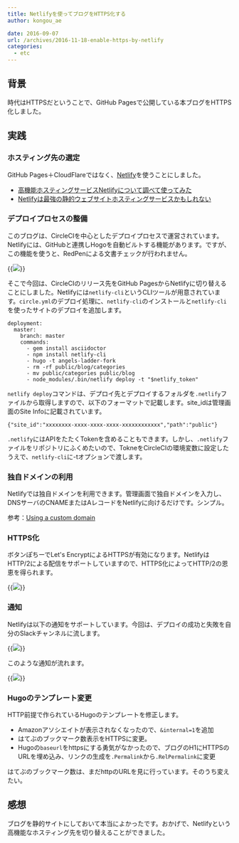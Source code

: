 ```yaml
---
title: Netlifyを使ってブログをHTTPS化する
author: kongou_ae
date: 2016-09-07
url: /archives/2016-11-18-enable-https-by-netlify
categories:
  - etc
---
```


## 背景

時代はHTTPSだということで、GitHub Pagesで公開している本ブログをHTTPS化しました。

## 実践

### ホスティング先の選定

GitHub Pages＋CloudFlareではなく、[Netlify](https://app.netlify.com/)を使うことにしました。


- [高機能ホスティングサービスNetlifyについて調べて使ってみた](http://qiita.com/TakahiRoyte/items/b7c4d1581df1a17a93fb)
- [Netlifyは最強の静的ウェブサイトホスティングサービスかもしれない](http://yoshidashingo.hatenablog.com/entry/2016/08/22/193821)

### デプロイプロセスの整備

このブログは、CircleCIを中心としたデプロイプロセスで運営されています。Netlifyには、GitHubと連携しHogoを自動ビルトする機能があります。ですが、この機能を使うと、RedPenによる文書チェックが行われません。

{{<img src="https://aimless.jp/blog/images/2016-04-25-001.png">}}

そこで今回は、CircleCIのリリース先をGitHub PagesからNetlifyに切り替えることにしました。Netlifyには`netlify-cli`というCLIツールが用意されています。`circle.yml`のデプロイ処理に、`netlify-cli`のインストールと`netlify-cli`を使ったサイトのデプロイを追加します。

```
deployment:
  master:
    branch: master
    commands:
      - gem install asciidoctor
      - npm install netlify-cli
      - hugo -t angels-ladder-fork
      - rm -rf public/blog/categories
      - mv public/categories public/blog
      - node_modules/.bin/netlify deploy -t "$netlify_token"
```

`netlify deploy`コマンドは、デプロイ先とデプロイするフォルダを`.netlify`ファイルから取得しますので、以下のフォーマットで記載します。site_idは管理画面のSite Infoに記載されています。

```json:.netlify
{"site_id":"xxxxxxxx-xxxx-xxxx-xxxx-xxxxxxxxxxxx","path":"public"}
```

`.netlify`にはAPIをたたくTokenを含めることもできます。しかし、`.netlify`ファイルをリポジトリにふくめたいので、TokneをCircleCIの環境変数に設定したうえで、`netlify-cli`に-tオプションで渡します。

### 独自ドメインの利用

Netlifyでは独自ドメインを利用できます。管理画面で独自ドメインを入力し、DNSサーバのCNAMEまたはAレコードをNetlifyに向けるだけです。シンプル。

参考：[Using a custom domain](https://www.netlify.com/docs/custom-domains/)

### HTTPS化

ボタンぽちーでLet's EncryptによるHTTPSが有効になります。NetlifyはHTTP/2による配信をサポートしていますので、HTTPS化によってHTTP/2の恩恵を得られます。

{{<img src="https://aimless.jp/blog/images/2016-11-18-001.png">}}

### 通知

Netlifyは以下の通知をサポートしています。今回は、デプロイの成功と失敗を自分のSlackチャンネルに流します。

{{<img src="https://aimless.jp/blog/images/2016-11-18-002.png">}}

このような通知が流れます。

{{<img src="https://aimless.jp/blog/images/2016-11-18-003.png">}}

### Hugoのテンプレート変更

HTTP前提で作られているHugoのテンプレートを修正します。

- Amazonアソシエイトが表示されなくなったので、`&internal=1`を追加
- はてぶのブックマーク数表示をHTTPSに変更。
- Hugoの`baseurl`をhttpsにする勇気がなかったので、ブログのH1にHTTPSのURLを埋め込み、リンクの生成を`.Permalink`から`.RelPermalink`に変更

はてぶのブックマーク数は、まだhttpのURLを見に行っています。そのうち変えたい。


## 感想

ブログを静的サイトにしておいて本当によかったです。おかげで、Netlifyという高機能なホスティング先を切り替えることができました。
